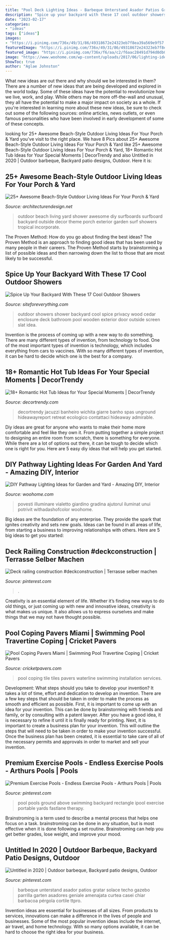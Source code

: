 ```yaml
---
title: "Pool Deck Lighting Ideas - Barbeque Unterstand Asador Patios Gratar Solace Techo Gazebo Parrilla Garten Asadores Geniale Amenajata Curtea Casei Chiar Barbacoa Pérgola Cortile Ttpro"
description: "Spice up your backyard with these 17 cool outdoor showers"
date: "2023-02-17"
categories:
- "ideas"
tags: ["ideas"]
images:
- "https://i.pinimg.com/736x/49/31/86/49318672e24323eb7f8ea39a569e9f57.jpg"
featuredImage: "https://i.pinimg.com/736x/49/31/86/49318672e24323eb7f8ea39a569e9f57.jpg"
featured_image: "https://i.pinimg.com/736x/f6/aa/c2/f6aac28491d794d0db0449429cbf1a91--swimming-pool-exercises-portable-swimming-pools.jpg"
image: "https://www.woohome.com/wp-content/uploads/2017/06/lighting-ideas-for-pathway-9.jpg"
ShowToc: true
author: "Aglae Johnston"
---
```



What new ideas are out there and why should we be interested in them?
There are a number of new ideas that are being developed and explored in the world today. Some of these ideas have the potential to revolutionize how we live, work, and play. While others may be more off-the-wall and unusual, they all have the potential to make a major impact on society as a whole. If you're interested in learning more about these new ideas, be sure to check out some of the following sources: online articles, news outlets, or even famous personalities who have been involved in early development of some of these concepts.

	

		
looking for 25+ Awesome Beach-Style Outdoor Living Ideas For Your Porch &amp; Yard you've visit to the right place. We have 8 Pics about 25+ Awesome Beach-Style Outdoor Living Ideas For Your Porch &amp; Yard like 25+ Awesome Beach-Style Outdoor Living Ideas For Your Porch &amp; Yard, 18+ Romantic Hot Tub Ideas for Your Special Moments | DecorTrendy and also Untitled in 2020 | Outdoor barbeque, Backyard patio designs, Outdoor. Here it is:
		
    
## 25+ Awesome Beach-Style Outdoor Living Ideas For Your Porch &amp; Yard

<img loading=lazy src="http://cdn.architecturendesign.net/wp-content/uploads/2015/07/AD-Beach-Style-Outdoor-Living-Ideas-17.jpg" onerror="this.onerror=null;this.src='https://tse2.mm.bing.net/th?id=OIP.f4KXxdrTKzKC686p1PpgbAHaJ4&amp;pid=15.1';" alt="25+ Awesome Beach-Style Outdoor Living Ideas For Your Porch &amp; Yard">

_Source: architecturendesign.net_

>outdoor beach living yard shower awesome diy surfboards surfboard backyard outside decor theme porch exterior garden surf showers tropical incorporate. 

	

The Proven Method: How do you go about finding the best ideas?
The Proven Method is an approach to finding good ideas that has been used by many people in their careers. The Proven Method starts by brainstorming a list of possible ideas and then narrowing down the list to those that are most likely to be successful.

    
## Spice Up Your Backyard With These 17 Cool Outdoor Showers

<img loading=lazy src="http://siteforeverything.com/wp-content/uploads/2016/04/Outdoor-Shower-14.jpg" onerror="this.onerror=null;this.src='https://tse3.mm.bing.net/th?id=OIP.BDr3IiVnvqgPbUsuLBi2OgHaJ4&amp;pid=15.1';" alt="Spice Up Your Backyard With These 17 Cool Outdoor Showers">

_Source: siteforeverything.com_

>outdoor showers shower backyard cool spice privacy wood cedar enclosure deck bathroom pool wooden exterior door outside screen slat idea. 

	

Invention is the process of coming up with a new way to do something. There are many different types of invention, from technology to food. One of the most important types of invention is technology, which includes everything from cars to vaccines. With so many different types of invention, it can be hard to decide which one is the best for a company.

    
## 18+ Romantic Hot Tub Ideas For Your Special Moments | DecorTrendy

<img loading=lazy src="https://decortrendy.com/wp-content/uploads/2020/02/Romantic-Hot-Tub-5.jpg" onerror="this.onerror=null;this.src='https://tse1.mm.bing.net/th?id=OIP.wFUVbFY9fP_nKHtfN3MYHgHaLG&amp;pid=15.1';" alt="18+ Romantic Hot Tub Ideas for Your Special Moments | DecorTrendy">

_Source: decortrendy.com_

>decortrendy jacuzzi banheiro wichita giarre banho spas unground hideawayreport retreat ecologico contattaci hideaway admirable. 

	

Diy ideas are great for anyone who wants to make their home more comfortable and feel like they own it. From putting together a simple project to designing an entire room from scratch, there is something for everyone. While there are a lot of options out there, it can be tough to decide which one is right for you. Here are 5 easy diy ideas that will help you get started.

    
## DIY Pathway Lighting Ideas For Garden And Yard - Amazing DIY, Interior

<img loading=lazy src="https://www.woohome.com/wp-content/uploads/2017/06/lighting-ideas-for-pathway-9.jpg" onerror="this.onerror=null;this.src='https://tse3.mm.bing.net/th?id=OIP.VoC9xWMGlw8n7_ERgyRj4wHaOe&amp;pid=15.1';" alt="DIY Pathway Lighting Ideas for Garden and Yard - Amazing DIY, Interior">

_Source: woohome.com_

>povesti illuminare vialetto giardino gradina ajutorul iluminat unui potrivit withadashofcolor woohome. 

	

Big ideas are the foundation of any enterprise. They provide the spark that ignites creativity and sets new goals. Ideas can be found in all areas of life, from starting a business to improving relationships with others. Here are 5 big ideas to get you started:

    
## Deck Railing Construction #deckconstruction | Terrasse Selber Machen

<img loading=lazy src="https://i.pinimg.com/736x/49/31/86/49318672e24323eb7f8ea39a569e9f57.jpg" onerror="this.onerror=null;this.src='https://tse4.mm.bing.net/th?id=OIP.WKxE7845ewmZAenwmiJvqAHaJ6&amp;pid=15.1';" alt="Deck railing construction #deckconstruction | Terrasse selber machen">

_Source: pinterest.com_

>. 

	

Creativity is an essential element of life. Whether it’s finding new ways to do old things, or just coming up with new and innovative ideas, creativity is what makes us unique. It also allows us to express ourselves and make things that we may not have thought possible.

    
## Pool Coping Pavers Miami | Swimming Pool Travertine Coping | Cricket Pavers

<img loading=lazy src="https://cricketpavers.com/wp-content/uploads/2020/07/Coping-Pool-Tiles.jpg" onerror="this.onerror=null;this.src='https://tse3.mm.bing.net/th?id=OIP.FWOpovMweo4qvdbn1IOIfQHaJ4&amp;pid=15.1';" alt="Pool Coping Pavers Miami | Swimming Pool Travertine Coping | Cricket Pavers">

_Source: cricketpavers.com_

>pool coping tile tiles pavers waterline swimming installation services. 

	

Development: What steps should you take to develop your invention?
It takes a lot of time, effort and dedication to develop an invention. There are a few key steps that should be taken in order to make the process as smooth and efficient as possible. First, it is important to come up with an idea for your invention. This can be done by brainstorming with friends and family, or by consulting with a patent lawyer. After you have a good idea, it is necessary to refine it until it is finally ready for printing. Next, it is important to create a business plan for your invention. This will outline the steps that will need to be taken in order to make your invention successful. Once the business plan has been created, it is essential to take care of all of the necessary permits and approvals in order to market and sell your invention.

    
## Premium Exercise Pools - Endless Exercise Pools - Arthurs Pools | Pools

<img loading=lazy src="https://i.pinimg.com/736x/f6/aa/c2/f6aac28491d794d0db0449429cbf1a91--swimming-pool-exercises-portable-swimming-pools.jpg" onerror="this.onerror=null;this.src='https://tse2.mm.bing.net/th?id=OIP.1PMdhiD8vcslSOfM6TyRCgAAAA&amp;pid=15.1';" alt="Premium Exercise Pools - Endless Exercise Pools - Arthurs Pools | Pools">

_Source: pinterest.com_

>pool pools ground above swimming backyard rectangle ipool exercise portable yards fastlane therapy. 

	

Brainstroming is a term used to describe a mental process that helps one focus on a task. brainstroming can be done in any situation, but is most effective when it is done following a set routine. Brainstroming can help you get better grades, lose weight, and improve your mood.

    
## Untitled In 2020 | Outdoor Barbeque, Backyard Patio Designs, Outdoor

<img loading=lazy src="https://i.pinimg.com/736x/9d/7e/00/9d7e00ba97893d0cbf63294c23d93ae5.jpg" onerror="this.onerror=null;this.src='https://tse3.mm.bing.net/th?id=OIP.dyTFuda9M8C3o2DGBWKqgAHaJ3&amp;pid=15.1';" alt="Untitled in 2020 | Outdoor barbeque, Backyard patio designs, Outdoor">

_Source: pinterest.com_

>barbeque unterstand asador patios gratar solace techo gazebo parrilla garten asadores geniale amenajata curtea casei chiar barbacoa pérgola cortile ttpro. 

	

Invention ideas are essential for businesses of all sizes. From products to services, innovations can make a difference in the lives of people and businesses. Some of the most popular invention ideas include the internet, air travel, and home technology. With so many options available, it can be hard to choose the right idea for your business.

